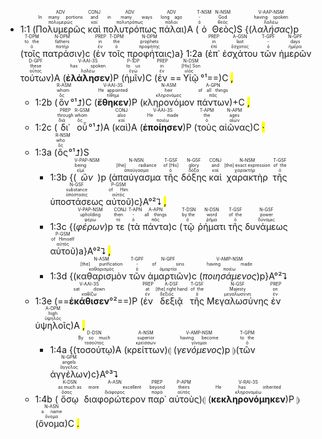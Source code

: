 - 1:1 (<RUBY><ruby><ruby>Πολυμερῶς<rt>πολυμερῶς</rt></ruby><rt>In many portions</rt></ruby><rt>ADV</rt></RUBY> <RUBY><ruby><ruby>καὶ<rt>καί</rt></ruby><rt>and</rt></ruby><rt>CONJ</rt></RUBY> <RUBY><ruby><ruby>πολυτρόπως<rt>πολυτρόπως</rt></ruby><rt>in many ways</rt></ruby><rt>ADV</rt></RUBY> <RUBY><ruby><ruby>πάλαι<rt>πάλαι</rt></ruby><rt>long ago</rt></ruby><rt>ADV</rt></RUBY>)A (<RUBY><ruby><ruby>ὁ<rt>ὁ</rt></ruby><rt>-</rt></ruby><rt>T-NSM</rt></RUBY> <RUBY><ruby><ruby>Θεὸς<rt>θεός</rt></ruby><rt>God</rt></ruby><rt>N-NSM</rt></RUBY>)S {(<RUBY><ruby><ruby><em><em>λαλήσας</em></em><rt>λαλέω</rt></ruby><rt>having spoken</rt></ruby><rt>V-AAP-NSM</rt></RUBY>)p (<RUBY><ruby><ruby>τοῖς<rt>ὁ</rt></ruby><rt>to the</rt></ruby><rt>T-DPM</rt></RUBY> <RUBY><ruby><ruby>πατράσιν<rt>πατήρ</rt></ruby><rt>fathers</rt></ruby><rt>N-DPM</rt></RUBY>)c (<RUBY><ruby><ruby>ἐν<rt>ἐν</rt></ruby><rt>in</rt></ruby><rt>PREP</rt></RUBY> <RUBY><ruby><ruby>τοῖς<rt>ὁ</rt></ruby><rt>the</rt></ruby><rt>T-DPM</rt></RUBY> <RUBY><ruby><ruby>προφήταις<rt>προφήτης</rt></ruby><rt>prophets</rt></ruby><rt>N-DPM</rt></RUBY>)a} 1:2a (<RUBY><ruby><ruby>ἐπ᾽<rt>ἐπί</rt></ruby><rt>in</rt></ruby><rt>PREP</rt></RUBY> <RUBY><ruby><ruby>ἐσχάτου<rt>ἔσχατος</rt></ruby><rt>last</rt></ruby><rt>A-GSN</rt></RUBY> <RUBY><ruby><ruby>τῶν<rt>ὁ</rt></ruby><rt>-</rt></ruby><rt>T-GPF</rt></RUBY> <RUBY><ruby><ruby>ἡμερῶν<rt>ἡμέρα</rt></ruby><rt>days</rt></ruby><rt>N-GPF</rt></RUBY> <RUBY><ruby><ruby>τούτων<rt>οὗτος</rt></ruby><rt>these</rt></ruby><rt>D-GPF</rt></RUBY>)A (<RUBY><ruby><ruby><strong><strong>ἐλάλησεν</strong></strong><rt>λαλέω</rt></ruby><rt>has spoken</rt></ruby><rt>V-AAI-3S</rt></RUBY>)P (<RUBY><ruby><ruby>ἡμῖν<rt>ἐγώ</rt></ruby><rt>to us</rt></ruby><rt>P-1DP</rt></RUBY>)C (<RUBY><ruby><ruby>ἐν<rt>ἐν</rt></ruby><rt>in</rt></ruby><rt>PREP</rt></RUBY> ==<RUBY><ruby><ruby>Υἱῷ<rt>υἱός</rt></ruby><rt>[His] Son</rt></ruby><rt>N-DSM</rt></RUBY>°¹==)C <mark class="pm">,</mark> 
	- 1:2b (<RUBY><ruby><ruby>ὃν<rt>ὅς</rt></ruby><rt>whom</rt></ruby><rt>R-ASM</rt></RUBY>°¹⮥)C (<RUBY><ruby><ruby><strong><strong>ἔθηκεν</strong></strong><rt>τίθημι</rt></ruby><rt>He appointed</rt></ruby><rt>V-AAI-3S</rt></RUBY>)P (<RUBY><ruby><ruby>κληρονόμον<rt>κληρονόμος</rt></ruby><rt>heir</rt></ruby><rt>N-ASM</rt></RUBY> <RUBY><ruby><ruby>πάντων<rt>πᾶς</rt></ruby><rt>of all things</rt></ruby><rt>A-GPN</rt></RUBY>)+C <mark class="pm">,</mark> 
	- 1:2c (<RUBY><ruby><ruby>δι᾽<rt>διά</rt></ruby><rt>through</rt></ruby><rt>PREP</rt></RUBY> <RUBY><ruby><ruby>οὗ<rt>ὅς</rt></ruby><rt>whom</rt></ruby><rt>R-GSM</rt></RUBY>°¹⮥)A (<RUBY><ruby><ruby>καὶ<rt>καί</rt></ruby><rt>also</rt></ruby><rt>CONJ</rt></RUBY>)A (<RUBY><ruby><ruby><strong><strong>ἐποίησεν</strong></strong><rt>ποιέω</rt></ruby><rt>He made</rt></ruby><rt>V-AAI-3S</rt></RUBY>)P (<RUBY><ruby><ruby>τοὺς<rt>ὁ</rt></ruby><rt>the</rt></ruby><rt>T-APM</rt></RUBY> <RUBY><ruby><ruby>αἰῶνας<rt>αἰών</rt></ruby><rt>ages</rt></ruby><rt>N-APM</rt></RUBY>)C <mark class="pm">·</mark> 
	- 1:3a (<RUBY><ruby><ruby>ὃς<rt>ὅς</rt></ruby><rt>who</rt></ruby><rt>R-NSM</rt></RUBY>°¹⮥)S 
		- 1:3b {(<RUBY><ruby><ruby><em><em>ὢν</em></em><rt>εἰμί</rt></ruby><rt>being</rt></ruby><rt>V-PAP-NSM</rt></RUBY>)p (<RUBY><ruby><ruby>ἀπαύγασμα<rt>ἀπαύγασμα</rt></ruby><rt>[the] radiance</rt></ruby><rt>N-NSN</rt></RUBY> <RUBY><ruby><ruby>τῆς<rt>ὁ</rt></ruby><rt>of [His]</rt></ruby><rt>T-GSF</rt></RUBY> <RUBY><ruby><ruby>δόξης<rt>δόξα</rt></ruby><rt>glory</rt></ruby><rt>N-GSF</rt></RUBY> <RUBY><ruby><ruby>καὶ<rt>καί</rt></ruby><rt>and</rt></ruby><rt>CONJ</rt></RUBY> <RUBY><ruby><ruby>χαρακτὴρ<rt>χαρακτήρ</rt></ruby><rt>[the] exact expression</rt></ruby><rt>N-NSM</rt></RUBY> <RUBY><ruby><ruby>τῆς<rt>ὁ</rt></ruby><rt>of the</rt></ruby><rt>T-GSF</rt></RUBY> <RUBY><ruby><ruby>ὑποστάσεως<rt>ὑπόστασις</rt></ruby><rt>substance</rt></ruby><rt>N-GSF</rt></RUBY> <RUBY><ruby><ruby>αὐτοῦ<rt>αὐτός</rt></ruby><rt>of Him</rt></ruby><rt>P-GSM</rt></RUBY>)c}A°²⮧ <mark class="pm">,</mark> 
		- 1:3c {(<RUBY><ruby><ruby><em><em>φέρων</em></em><rt>φέρω</rt></ruby><rt>upholding</rt></ruby><rt>V-PAP-NSM</rt></RUBY>)p <RUBY><ruby><ruby>τε<rt>τε</rt></ruby><rt>then</rt></ruby><rt>CONJ</rt></RUBY> (<RUBY><ruby><ruby>τὰ<rt>ὁ</rt></ruby><rt>-</rt></ruby><rt>T-APN</rt></RUBY> <RUBY><ruby><ruby>πάντα<rt>πᾶς</rt></ruby><rt>all things</rt></ruby><rt>A-APN</rt></RUBY>)c (<RUBY><ruby><ruby>τῷ<rt>ὁ</rt></ruby><rt>by the</rt></ruby><rt>T-DSN</rt></RUBY> <RUBY><ruby><ruby>ῥήματι<rt>ῥῆμα</rt></ruby><rt>word</rt></ruby><rt>N-DSN</rt></RUBY> <RUBY><ruby><ruby>τῆς<rt>ὁ</rt></ruby><rt>of the</rt></ruby><rt>T-GSF</rt></RUBY> <RUBY><ruby><ruby>δυνάμεως<rt>δύναμις</rt></ruby><rt>power</rt></ruby><rt>N-GSF</rt></RUBY> <RUBY><ruby><ruby>αὐτοῦ<rt>αὐτός</rt></ruby><rt>of Himself</rt></ruby><rt>P-GSM</rt></RUBY>)a}A°²⮧ <mark class="pm">,</mark>
		- 1:3d {(<RUBY><ruby><ruby>καθαρισμὸν<rt>καθαρισμός</rt></ruby><rt>[the] purification</rt></ruby><rt>N-ASM</rt></RUBY> <RUBY><ruby><ruby>τῶν<rt>ὁ</rt></ruby><rt>-</rt></ruby><rt>T-GPF</rt></RUBY> <RUBY><ruby><ruby>ἁμαρτιῶν<rt>ἁμαρτία</rt></ruby><rt>of sins</rt></ruby><rt>N-GPF</rt></RUBY>)c (<RUBY><ruby><ruby><em><em>ποιησάμενος</em></em><rt>ποιέω</rt></ruby><rt>having made</rt></ruby><rt>V-AMP-NSM</rt></RUBY>)p}A°²⮧
	- 1:3e (==<RUBY><ruby><ruby><strong><strong>ἐκάθισεν</strong></strong><rt>καθίζω</rt></ruby><rt>sat down</rt></ruby><rt>V-AAI-3S</rt></RUBY>°²==)P (<RUBY><ruby><ruby>ἐν<rt>ἐν</rt></ruby><rt>at</rt></ruby><rt>PREP</rt></RUBY> <RUBY><ruby><ruby>δεξιᾷ<rt>δεξιός</rt></ruby><rt>[the] right hand</rt></ruby><rt>A-DSF</rt></RUBY> <RUBY><ruby><ruby>τῆς<rt>ὁ</rt></ruby><rt>of the</rt></ruby><rt>T-GSF</rt></RUBY> <RUBY><ruby><ruby>Μεγαλωσύνης<rt>μεγαλωσύνη</rt></ruby><rt>Majesty</rt></ruby><rt>N-GSF</rt></RUBY> <RUBY><ruby><ruby>ἐν<rt>ἐν</rt></ruby><rt>on</rt></ruby><rt>PREP</rt></RUBY> <RUBY><ruby><ruby>ὑψηλοῖς<rt>ὑψηλός</rt></ruby><rt>high</rt></ruby><rt>A-DPM</rt></RUBY>)A <mark class="pm">,</mark>
		- 1:4a {(<RUBY><ruby><ruby>τοσούτῳ<rt>τοσοῦτος</rt></ruby><rt>By so much</rt></ruby><rt>D-DSN</rt></RUBY>)A (<RUBY><ruby><ruby>κρείττων<rt>κρείσσων</rt></ruby><rt>superior</rt></ruby><rt>A-NSM</rt></RUBY>)⦇ (<RUBY><ruby><ruby><em><em>γενόμενος</em></em><rt>γίνομαι</rt></ruby><rt>having become</rt></ruby><rt>V-AMP-NSM</rt></RUBY>)p ⦈(<RUBY><ruby><ruby>τῶν<rt>ὁ</rt></ruby><rt>to the</rt></ruby><rt>T-GPM</rt></RUBY> <RUBY><ruby><ruby>ἀγγέλων<rt>ἄγγελος</rt></ruby><rt>angels</rt></ruby><rt>N-GPM</rt></RUBY>)c}A°³⮧
	- 1:4b (<RUBY><ruby><ruby>ὅσῳ<rt>ὅσος</rt></ruby><rt>as much as</rt></ruby><rt>K-DSN</rt></RUBY> <RUBY><ruby><ruby>διαφορώτερον<rt>διάφορος</rt></ruby><rt>more excellent</rt></ruby><rt>A-ASN</rt></RUBY> <RUBY><ruby><ruby>παρ᾽<rt>παρά</rt></ruby><rt>beyond</rt></ruby><rt>PREP</rt></RUBY> <RUBY><ruby><ruby>αὐτοὺς<rt>αὐτός</rt></ruby><rt>theirs</rt></ruby><rt>P-APM</rt></RUBY>)⦇ (<RUBY><ruby><ruby><strong><strong>κεκληρονόμηκεν</strong></strong><rt>κληρονομέω</rt></ruby><rt>He has inherited</rt></ruby><rt>V-RAI-3S</rt></RUBY>)P ⦈(<RUBY><ruby><ruby>ὄνομα<rt>ὄνομα</rt></ruby><rt>a name</rt></ruby><rt>N-ASN</rt></RUBY>)C <mark class="pm">.</mark></br></br></br>